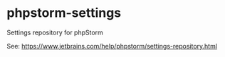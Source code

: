 # phpstorm-settings
Settings repository for phpStorm

See: https://www.jetbrains.com/help/phpstorm/settings-repository.html
